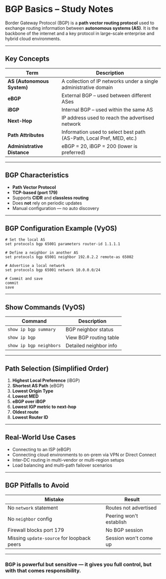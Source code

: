 #  BGP Basics – Study Notes

Border Gateway Protocol (BGP) is a **path vector routing protocol** used to exchange routing information between **autonomous systems (AS)**. It is the backbone of the internet and a key protocol in large-scale enterprise and hybrid cloud environments.

---

##  Key Concepts

| Term | Description |
|------|-------------|
| **AS (Autonomous System)** | A collection of IP networks under a single administrative domain |
| **eBGP** | External BGP – used between different ASes |
| **iBGP** | Internal BGP – used within the same AS |
| **Next-Hop** | IP address used to reach the advertised network |
| **Path Attributes** | Information used to select best path (AS-Path, Local Pref, MED, etc.) |
| **Administrative Distance** | eBGP = 20, iBGP = 200 (lower is preferred) |

---

##  BGP Characteristics

- **Path Vector Protocol**
- **TCP-based (port 179)**
- Supports **CIDR** and **classless routing**
- Does **not** rely on periodic updates
- Manual configuration — no auto discovery

---

##  BGP Configuration Example (VyOS)

```
# Set the local AS
set protocols bgp 65001 parameters router-id 1.1.1.1

# Define a neighbor in another AS
set protocols bgp 65001 neighbor 192.0.2.2 remote-as 65002

# Advertise a local network
set protocols bgp 65001 network 10.0.0.0/24

# Commit and save
commit
save
```

---

##  Show Commands (VyOS)

|  Command                 |  Description                |
|---------------------------|-------------------------------|
| `show ip bgp summary`     | BGP neighbor status           |
| `show ip bgp`             | View BGP routing table        |
| `show ip bgp neighbors`   | Detailed neighbor info        |

---

##  Path Selection (Simplified Order)

1. **Highest Local Preference** (iBGP)
2. **Shortest AS Path** (eBGP)
3. **Lowest Origin Type**
4. **Lowest MED**
5. **eBGP over iBGP**
6. **Lowest IGP metric to next-hop**
7. **Oldest route**
8. **Lowest Router ID**

---

##  Real-World Use Cases

- Connecting to an ISP (eBGP)
- Connecting cloud environments to on-prem via VPN or Direct Connect
- Inter-DC routing in multi-vendor or multi-region setups
- Load balancing and multi-path failover scenarios

---

##  BGP Pitfalls to Avoid

|  Mistake |  Result |
|------------|-----------|
| No `network` statement | Routes not advertised |
| No `neighbor` config   | Peering won't establish |
| Firewall blocks port 179 | No BGP session |
| Missing `update-source` for loopback peers | Session won't come up |

---

###  **BGP is powerful but sensitive** — it gives you full control, but with that comes responsibility.





















